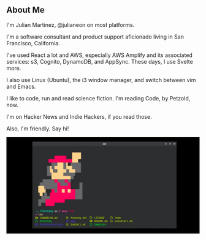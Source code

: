 ## About Me

I'm Julian Martinez, @julianeon on most platforms.

I'm a software consultant and product support aficionado living in San Francisco, California.

I've used React a lot and AWS, especially AWS Amplify and its associated services: s3, Cognito, DynamoDB, and AppSync. These days, I use Svelte more. 

I also use Linux (Ubuntu), the i3 window manager, and switch between vim and Emacs.

I like to code, run and read science fiction. I'm reading Code, by Petzold, now. 

I'm on Hacker News and Indie Hackers, if you read those. 

Also, I'm friendly. Say hi!

![mario in the terminal](mario.webp)



